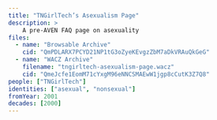 ```yaml
---
title: "TNGirlTech’s Asexualism Page"
description: >
    A pre-AVEN FAQ page on asexuality
files:
  - name: "Browsable Archive"
    cid: "QmPDLARX7PCYD21NP1tG3oZyeKEvgzZbM7aDkVRAuQkGeG"
  - name: "WACZ Archive"
    filename: "tngirltech-asexualism-page.wacz"
    cid: "QmeJcfe1EomM71cYxgM96eNNCSMAEwW1jgp8cCutK3Z7Q8"
people: ["TNGirlTech"]
identities: ["asexual", "nonsexual"]
fromYear: 2001
decades: [2000]
---
```

